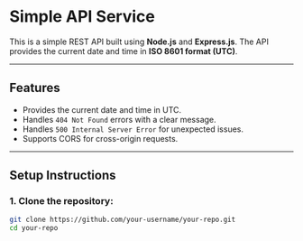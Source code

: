 # Simple API Service

This is a simple REST API built using **Node.js** and **Express.js**. The API provides the current date and time in **ISO 8601 format (UTC)**.

---

## Features
- Provides the current date and time in UTC.
- Handles `404 Not Found` errors with a clear message.
- Handles `500 Internal Server Error` for unexpected issues.
- Supports CORS for cross-origin requests.

---

## Setup Instructions

### 1. Clone the repository:
```bash
git clone https://github.com/your-username/your-repo.git
cd your-repo
